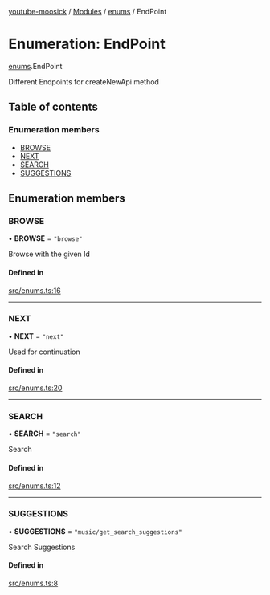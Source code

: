 [youtube-moosick](../README.md) / [Modules](../modules.md) / [enums](../modules/enums.md) / EndPoint

# Enumeration: EndPoint

[enums](../modules/enums.md).EndPoint

Different Endpoints for createNewApi method

## Table of contents

### Enumeration members

- [BROWSE](enums.EndPoint.md#browse)
- [NEXT](enums.EndPoint.md#next)
- [SEARCH](enums.EndPoint.md#search)
- [SUGGESTIONS](enums.EndPoint.md#suggestions)

## Enumeration members

### BROWSE

• **BROWSE** = `"browse"`

Browse with the given Id

#### Defined in

[src/enums.ts:16](https://github.com/EvasiveXkiller/youtube-moosick/blob/d55cf42/src/enums.ts#L16)

___

### NEXT

• **NEXT** = `"next"`

Used for continuation

#### Defined in

[src/enums.ts:20](https://github.com/EvasiveXkiller/youtube-moosick/blob/d55cf42/src/enums.ts#L20)

___

### SEARCH

• **SEARCH** = `"search"`

Search

#### Defined in

[src/enums.ts:12](https://github.com/EvasiveXkiller/youtube-moosick/blob/d55cf42/src/enums.ts#L12)

___

### SUGGESTIONS

• **SUGGESTIONS** = `"music/get_search_suggestions"`

Search Suggestions

#### Defined in

[src/enums.ts:8](https://github.com/EvasiveXkiller/youtube-moosick/blob/d55cf42/src/enums.ts#L8)
